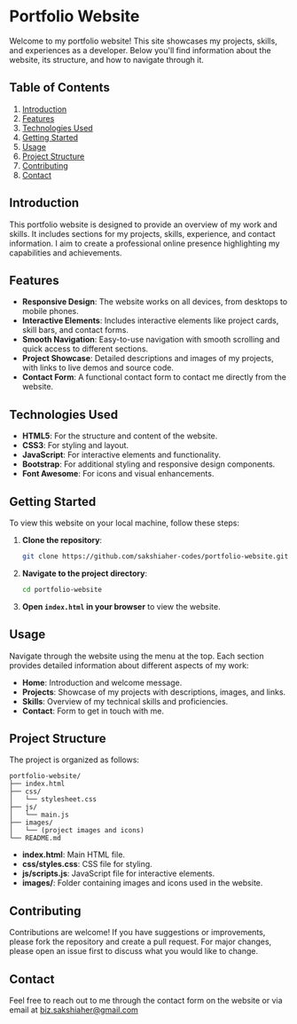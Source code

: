 # Portfolio Website

Welcome to my portfolio website! This site showcases my projects, skills, and experiences as a developer. Below you'll find information about the website, its structure, and how to navigate through it.

## Table of Contents

1. [Introduction](#introduction)
2. [Features](#features)
3. [Technologies Used](#technologies-used)
4. [Getting Started](#getting-started)
5. [Usage](#usage)
6. [Project Structure](#project-structure)
7. [Contributing](#contributing)
8. [Contact](#contact)

## Introduction

This portfolio website is designed to provide an overview of my work and skills. It includes sections for my projects, skills, experience, and contact information. I aim to create a professional online presence highlighting my capabilities and achievements.

## Features

- **Responsive Design**: The website works on all devices, from desktops to mobile phones.
- **Interactive Elements**: Includes interactive elements like project cards, skill bars, and contact forms.
- **Smooth Navigation**: Easy-to-use navigation with smooth scrolling and quick access to different sections.
- **Project Showcase**: Detailed descriptions and images of my projects, with links to live demos and source code.
- **Contact Form**: A functional contact form to contact me directly from the website.

## Technologies Used

- **HTML5**: For the structure and content of the website.
- **CSS3**: For styling and layout.
- **JavaScript**: For interactive elements and functionality.
- **Bootstrap**: For additional styling and responsive design components.
- **Font Awesome**: For icons and visual enhancements.

## Getting Started

To view this website on your local machine, follow these steps:

1. **Clone the repository**:
   ```bash
   git clone https://github.com/sakshiaher-codes/portfolio-website.git
   ```
2. **Navigate to the project directory**:
   ```bash
   cd portfolio-website
   ```
3. **Open `index.html` in your browser** to view the website.

## Usage

Navigate through the website using the menu at the top. Each section provides detailed information about different aspects of my work:

- **Home**: Introduction and welcome message.
- **Projects**: Showcase of my projects with descriptions, images, and links.
- **Skills**: Overview of my technical skills and proficiencies.
- **Contact**: Form to get in touch with me.

## Project Structure

The project is organized as follows:

```
portfolio-website/
├── index.html
├── css/
│   └── stylesheet.css
├── js/
│   └── main.js
├── images/
│   └── (project images and icons)
└── README.md
```

- **index.html**: Main HTML file.
- **css/styles.css**: CSS file for styling.
- **js/scripts.js**: JavaScript file for interactive elements.
- **images/**: Folder containing images and icons used in the website.

## Contributing

Contributions are welcome! If you have suggestions or improvements, please fork the repository and create a pull request. For major changes, please open an issue first to discuss what you would like to change.

## Contact

Feel free to reach out to me through the contact form on the website or via email at biz.sakshiaher@gmail.com

